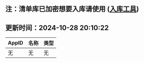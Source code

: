 ## 注：清单库已加密想要入库请使用 ([入库工具](https://github.com/BlankTMing/ManifestAutoUpdate/releases))

## 更新时间：2024-10-28 20:10:22
| AppID | 名称 | 类型  |
| :-------------------- | :----------------------------- | :----------- |
| 无 | 无 | 无 |
